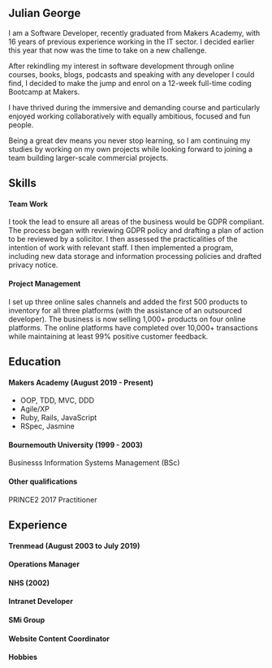 ## Julian George

I am a Software Developer, recently graduated from Makers Academy, with 16 years of previous experience working in the IT sector. I decided earlier this year that now was the time to take on a new challenge.  

After rekindling my interest in software development through online courses, books, blogs, podcasts and speaking with any developer I could find, I decided to make the jump and enrol on a 12-week full-time coding Bootcamp at Makers.  

I have thrived during the immersive and demanding course and particularly enjoyed working collaboratively with equally ambitious, focused and fun people.  

Being a great dev means you never stop learning, so I am continuing my studies by working on my own projects while looking forward to joining a team building larger-scale commercial projects.

## Skills

#### Team Work

I took the lead to ensure all areas of the business would be GDPR compliant.  The process began with reviewing GDPR policy and drafting a plan of action to be reviewed by a solicitor.  I then assessed the practicalities of the intention of work with relevant staff.  I then implemented a program, including new data storage and information processing policies and drafted privacy notice.

#### Project Management

I set up three online sales channels and added the first 500 products to inventory for all three platforms (with the assistance of an outsourced developer).  The business is now selling 1,000+ products on four online platforms.  The online platforms have completed over 10,000+ transactions while maintaining at least 99% positive customer feedback.

## Education

#### Makers Academy (August 2019 - Present)

- OOP, TDD, MVC, DDD
- Agile/XP
- Ruby, Rails, JavaScript
- RSpec, Jasmine

#### Bournemouth University (1999 - 2003)

Businesss Information Systems Management (BSc)

#### Other qualifications

PRINCE2 2017 Practitioner

## Experience

#### Trenmead (August 2003 to July 2019)    
#### Operations Manager  

#### NHS (2002)   
#### Intranet Developer

#### SMi Group
#### Website Content Coordinator


#### Hobbies


